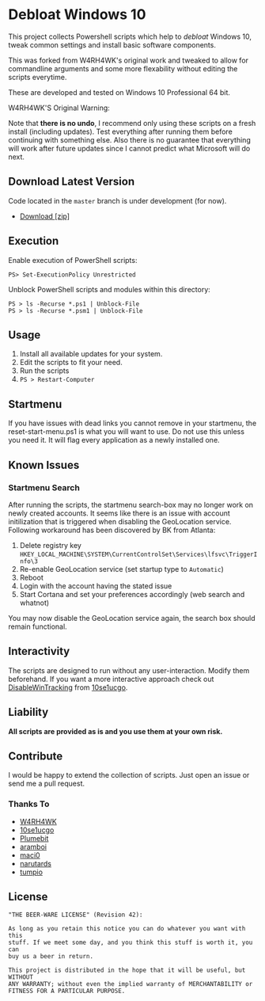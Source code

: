 # Debloat Windows 10

This project collects Powershell scripts which help to *debloat* Windows 10,
tweak common settings and install basic software components.

This was forked from W4RH4WK's original work and tweaked to allow for commandline
arguments and some more flexability without editing the scripts everytime.

These are developed and tested on Windows 10 Professional 64 bit. 

W4RH4WK'S Original Warning:

Note that **there is no undo**, I recommend only using these scripts on a fresh
install (including updates). Test everything after running them before
continuing with something else. Also there is no guarantee that everything will
work after future updates since I cannot predict what Microsoft will do next.

## Download Latest Version

Code located in the `master` branch is under development (for now).

- [Download [zip]](https://github.com/wmatuszak/Debloat-Windows-10/archive/master.zip)

## Execution

Enable execution of PowerShell scripts:

    PS> Set-ExecutionPolicy Unrestricted

Unblock PowerShell scripts and modules within this directory:

    PS > ls -Recurse *.ps1 | Unblock-File
    PS > ls -Recurse *.psm1 | Unblock-File

## Usage

1. Install all available updates for your system.
2. Edit the scripts to fit your need.
3. Run the scripts
4. `PS > Restart-Computer`

## Startmenu

If you have issues with dead links you cannot remove in your startmenu, the reset-start-menu.ps1 is 
what you will want to use. Do not use this unless you need it. It will flag every application as a 
newly installed one.

## Known Issues

### Startmenu Search

After running the scripts, the startmenu search-box may no longer work on newly
created accounts. It seems like there is an issue with account initilization
that is triggered when disabling the GeoLocation service. Following workaround
has been discovered by BK from Atlanta:

1. Delete registry key `HKEY_LOCAL_MACHINE\SYSTEM\CurrentControlSet\Services\lfsvc\TriggerInfo\3`
2. Re-enable GeoLocation service (set startup type to `Automatic`)
3. Reboot
4. Login with the account having the stated issue
5. Start Cortana and set your preferences accordingly (web search and whatnot)

You may now disable the GeoLocation service again, the search box should remain
functional.

## Interactivity

The scripts are designed to run without any user-interaction. Modify them
beforehand. If you want a more interactive approach check out
[DisableWinTracking](https://github.com/10se1ucgo/DisableWinTracking) from
[10se1ucgo](https://github.com/10se1ucgo).

## Liability

**All scripts are provided as is and you use them at your own risk.**

## Contribute

I would be happy to extend the collection of scripts. Just open an issue or
send me a pull request.

### Thanks To

- [W4RH4WK](https://github.com/W4RH4WK)
- [10se1ucgo](https://github.com/10se1ucgo)
- [Plumebit](https://github.com/Plumebit)
- [aramboi](https://github.com/aramboi)
- [maci0](https://github.com/maci0)
- [narutards](https://github.com/narutards)
- [tumpio](https://github.com/tumpio)

## License

    "THE BEER-WARE LICENSE" (Revision 42):

    As long as you retain this notice you can do whatever you want with this
    stuff. If we meet some day, and you think this stuff is worth it, you can
    buy us a beer in return.

    This project is distributed in the hope that it will be useful, but WITHOUT
    ANY WARRANTY; without even the implied warranty of MERCHANTABILITY or
    FITNESS FOR A PARTICULAR PURPOSE.

